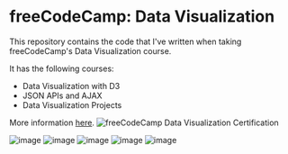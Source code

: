 # freeCodeCamp: Data Visualization

This repository contains the code that I've written when taking freeCodeCamp's Data Visualization course.

It has the following courses:

- Data Visualization with D3
- JSON APIs and AJAX
- Data Visualization Projects

More information [here](https://www.freecodecamp.org/learn/data-visualization/).
![freeCodeCamp Data Visualization Certification](https://github.com/szabolcsthedeveloper/freeCodeCamp-Data-Visualization/assets/109295080/d7e283c6-0338-4970-8e00-adba42d576c6)

![image](https://github.com/szabolcsthedeveloper/freeCodeCamp-Data-Visualization/assets/109295080/53b01f76-149c-428a-ba11-1df19d90a8bc)
![image](https://github.com/szabolcsthedeveloper/freeCodeCamp-Data-Visualization/assets/109295080/56b604b4-93de-4dae-9e4e-24bcea223b75)
![image](https://github.com/szabolcsthedeveloper/freeCodeCamp-Data-Visualization/assets/109295080/19bcf355-ed49-4660-b25f-3440101a2341)
![image](https://github.com/szabolcsthedeveloper/freeCodeCamp-Data-Visualization/assets/109295080/5159703a-0742-4504-9920-83fbd782c40f)
![image](https://github.com/szabolcsthedeveloper/freeCodeCamp-Data-Visualization/assets/109295080/e6e611a3-adb9-4296-b16e-d6df87529de3)
